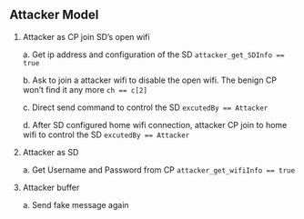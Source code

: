 ## Attacker Model

1. Attacker as CP join SD’s open wifi  

    a. Get ip address and configuration of the SD `attacker_get_SDInfo == true`
    
    b. Ask to join a attacker wifi to disable the open wifi. The benign CP won’t find it any more `ch == c[2]`
    
    c. Direct send command to control the SD `excutedBy == Attacker`
    
    d. After SD configured home wifi connection, attacker CP join to home wifi to control the SD `excutedBy == Attacker`
    
2. Attacker as SD

    a. Get Username and Password from CP `attacker_get_wifiInfo == true`
    
3. Attacker buffer  

    a. Send fake message again 
